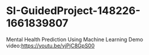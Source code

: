 # SI-GuidedProject-148226-1661839807
Mental Health Prediction Using Machine Learning
Demo video:https://youtu.be/vjPjC8GpS00
